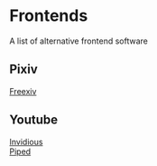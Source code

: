 # Frontends
A list of alternative frontend software


## Pixiv 
[Freexiv](https://github.com/PrivacyDevel/freexiv)

## Youtube

[Invidious](https://github.com/iv-org/invidious)<br>
[Piped](https://github.com/TeamPiped/Piped)